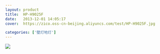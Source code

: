 ```yaml
---
layout: product
title:  HP-H9025F
date:   2013-12-01 14:05:17
cover:	https://zico.oss-cn-beijing.aliyuncs.com/test/HP-H9025F.jpg

categories: ['壁灯地灯']
---
```


![](https://zico.oss-cn-beijing.aliyuncs.com/test/nlycd.png)
